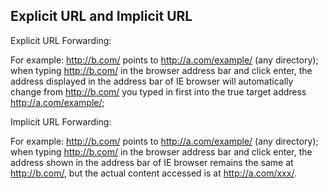 ## **Explicit URL and Implicit URL**

Explicit URL Forwarding:

For example: http://b.com/ points to http://a.com/example/ (any directory); when typing http://b.com/ in the browser address bar and click enter, the address displayed in the address bar of IE browser will automatically change from http://b.com/ you typed in first into the true target address http://a.com/example/;

Implicit URL Forwarding:

For example: http://b.com/ points to http://a.com/example/ (any directory); when typing http://b.com/ in the browser address bar and click enter, the address shown in the address bar of IE browser remains the same at http://b.com/, but the actual content accessed is at http://a.com/xxx/.

 